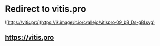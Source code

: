 # Redirect to vitis.pro


![https://vitis.pro](https://ik.imagekit.io/cvallejo/vitispro-09_bB_Ds-gBl.svg)

## https://vitis.pro